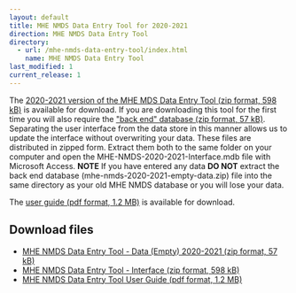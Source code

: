 ```yaml
---
layout: default
title: MHE NMDS Data Entry Tool for 2020-2021
direction: MHE NMDS Data Entry Tool
directory:
  - url: /mhe-nmds-data-entry-tool/index.html
    name: MHE NMDS Data Entry Tool
last_modified: 1
current_release: 1
---
```


The [2020-2021 version of the MHE MDS Data Entry Tool (zip format, 598 kB)][interface-href] is available for download.
If you are downloading this tool for the first time you will also require the ["back end" database (zip format, 57 kB)][emptydata-href]. Separating the user interface from the data store in this manner allows us to update the interface without overwriting your data.
These files are distributed in zipped form. Extract them both to the same folder on your computer and open the MHE-NMDS-2020-2021-Interface.mdb file with Microsoft Access.
**NOTE** If you have entered any data **DO NOT** extract the back end database (mhe-nmds-2020-2021-empty-data.zip) file into the same directory as your old MHE NMDS database or you will lose your data.

The [user guide (pdf format, 1.2 MB)][userguide-href] is available for download.
## Download files
* [MHE NMDS Data Entry Tool - Data (Empty) 2020-2021 (zip format, 57 kB)][emptydata-href]
* [MHE NMDS Data Entry Tool - Interface (zip format, 598 kB)][interface-href]
* [MHE NMDS Data Entry Tool User Guide (pdf format, 1.2 MB)][userguide-href]

[interface-href]: /site/assets/files/MHE-NMDS-2020-2021-interface.zip
[emptydata-href]: /site/assets/files/MHE-NMDS-2020-2021-empty-data.zip
[userguide-href]: /site/assets/files/MHE-NMDS-2020-2021-DE-Tool-User-Guide.pdf
